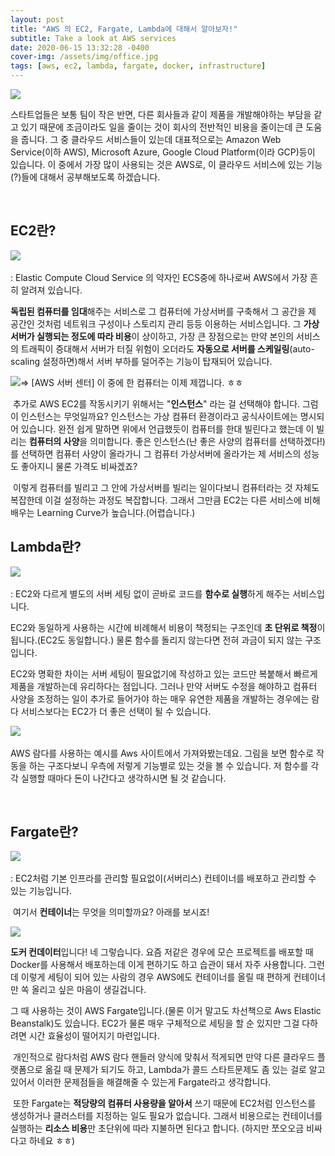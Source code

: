 ```yaml
---
layout: post
title: "AWS 의 EC2, Fargate, Lambda에 대해서 알아보자!"
subtitle: Take a look at AWS services
date: 2020-06-15 13:32:28 -0400
cover-img: /assets/img/office.jpg
tags: [aws, ec2, lambda, fargate, docker, infrastructure]
---
```


<img src="https://user-images.githubusercontent.com/37768791/84618354-dec2d400-af0c-11ea-8523-b7862551249b.png">

스타트업들은 보통 팀이 작은 반면, 다른 회사들과 같이 제품을 개발해야하는 부담을 같고 있기 때문에 조금이라도 일을 줄이는 것이 회사의 전반적인 비용을 줄이는데 큰 도움을 줍니다. 그 중 클라우드 서비스들이 있는데 대표적으로는 Amazon Web Service(이하 AWS), Microsoft Azure, Google Cloud Platform(이라 GCP)등이 있습니다. 이 중에서 가장 많이 사용되는 것은 AWS로, 이 클라우드 서비스에 있는 기능(?)들에 대해서 공부해보도록 하겠습니다.

​

## EC2란?

​<img src="https://user-images.githubusercontent.com/37768791/84618372-fac67580-af0c-11ea-9fff-c0cb687e7699.png">

: Elastic Compute Cloud Service 의 약자인 ECS중에 하나로써 AWS에서 가장 흔히 알려져 있습니다.
​

<strong>독립된 컴퓨터를 임대</strong>해주는 서비스로 그 컴퓨터에 가상서버를 구축해서 그 공간을 제 공간인 것처럼 네트워크 구성이나 스토리지 관리 등등 이용하는 서비스입니다. 그 <strong>가상서버가 실행되는 정도에 따라 비용</strong>이 상이하고, 가장 큰 장점으로는 만약 본인의 서비스의 트래픽이 증대해서 서버가 터질 위험이 오더라도 <strong>자동으로 서버를 스케일링</strong>(auto-scaling 설정하면)해서 서버 부하를 덜어주는 기능이 탑재되어 있습니다.

​<img src="https://user-images.githubusercontent.com/37768791/84618477-4547f200-af0d-11ea-980b-43ffc18c8c33.png">
​ => [AWS 서버 센터] 이 중에 한 컴퓨터는 이제 제껍니다. ㅎㅎ

​
추가로 AWS EC2를 작동시키기 위해서는 "<strong>인스턴스</strong>" 라는 걸 선택해야 합니다. 그럼 이 인스턴스는 무엇일까요? 인스턴스는 가상 컴퓨터 환경이라고 공식사이트에는 명시되어 있습니다. 완전 쉽게 말하면 위에서 언급했듯이 컴퓨터를 한대 빌린다고 했는데 이 빌리는 <strong>컴퓨터의 사양</strong>을 의미합니다. 좋은 인스턴스(난 좋은 사양의 컴퓨터를 선택하겠다!)를 선택하면 컴퓨터 사양이 올라가니 그 컴퓨터 가상서버에 올라가는 제 서비스의 성능도 좋아지니 물론 가격도 비싸겠죠?

​
이렇게 컴퓨터를 빌리고 그 안에 가상서버를 빌리는 일이다보니 컴퓨터라는 것 자체도 복잡한데 이걸 설정하는 과정도 복잡합니다. 그래서 그만큼 EC2는 다른 서비스에 비해 배우는 Learning Curve가 높습니다.(어렵습니다.)

## Lambda란?

​<img src="https://user-images.githubusercontent.com/37768791/84618615-acfe3d00-af0d-11ea-829b-7b495ba2189f.png">

: EC2와 다르게 별도의 서버 세팅 없이 곧바로 코드를 <strong>함수로 실행</strong>하게 해주는 서비스입니다.

EC2와 동일하게 사용하는 시간에 비례해서 비용이 책정되는 구조인데 <strong>초 단위로 책정</strong>이 됩니다.(EC2도 동일합니다.) 물론 함수를 돌리지 않는다면 전혀 과금이 되지 않는 구조입니다.​

EC2와 명확한 차이는 서버 세팅이 필요없기에 작성하고 있는 코드만 복붙해서 빠르게 제품을 개발하는데 유리하다는 점입니다. 그러나 만약 서버도 수정을 해야하고 컴퓨터 사양을 조정하는 일이 추가로 들어가야 하는 매우 유연한 제품을 개발하는 경우에는 람다 서비스보다는 EC2가 더 좋은 선택이 될 수 있습니다.

​
<img src="https://user-images.githubusercontent.com/37768791/84618662-ce5f2900-af0d-11ea-83b2-ac29c270021f.png">
​

AWS 람다를 사용하는 예시를 Aws 사이트에서 가져와봤는데요. 그림을 보면 함수로 작동을 하는 구조다보니 우측에 저렇게 기능별로 있는 것을 볼 수 있습니다. 저 함수를 각각 실행할 때마다 돈이 나간다고 생각하시면 될 것 같습니다.

​

## Fargate란?

​<img src="https://user-images.githubusercontent.com/37768791/84618710-efc01500-af0d-11ea-8ca6-2c8b46902ad7.png">

: EC2처럼 기본 인프라를 관리할 필요없이(서버리스) 컨테이너를 배포하고 관리할 수 있는 기능입니다.

​
여기서 <strong>컨테이너</strong>는 무엇을 의미할까요? 아래를 보시죠!

<img src="https://user-images.githubusercontent.com/37768791/84618745-06ff0280-af0e-11ea-8f61-f4275826cd0c.png">

<strong>도커 컨데이터</strong>입니다! 네 그렇습니다. 요즘 저같은 경우에 모슨 프로젝트를 배포할 때 Docker를 사용해서 배포하는데 이게 편하기도 하고 습관이 돼서 자주 사용합니다. 그런데 이렇게 세팅이 되어 있는 사람의 경우 AWS에도 컨테이너를 올릴 때 편하게 컨테이너만 쏙 올리고 싶은 마음이 생길겁니다.

그 때 사용하는 것이 AWS Fargate입니다.(물론 이거 말고도 차선책으로 Aws Elastic Beanstalk)도 있습니다. EC2가 물론 매우 구체적으로 세팅을 할 순 있지만 그걸 다하려면 시간 효율성이 떨어지기 마련입니다.

​
개인적으로 람다처럼 AWS 람다 핸들러 양식에 맞춰서 적게되면 만약 다른 클라우드 플랫폼으로 옮길 때 문제가 되기도 하고, Lambda가 콜드 스타트문제도 좀 있는 걸로 알고 있어서 이러한 문제점들을 해결해줄 수 있는게 Fargate라고 생각합니다.

​
또한 Fargate는 <strong>적당량의 컴퓨터 사용량을 알아서</strong> 쓰기 때문에 EC2처럼 인스턴스를 생성하거나 클러스터를 지정하는 일도 필요가 없습니다. 그래서 비용으로는 컨테이너를 실행하는 <strong>리소스 비용</strong>만 초단위에 따라 지불하면 된다고 합니다. (하지만 쪼오오금 비싸다고 하네요 ㅎㅎ)
